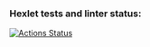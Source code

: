 ### Hexlet tests and linter status:
[![Actions Status](https://github.com/ishchts/devops-for-programmers-project-77/actions/workflows/hexlet-check.yml/badge.svg)](https://github.com/ishchts/devops-for-programmers-project-77/actions)
